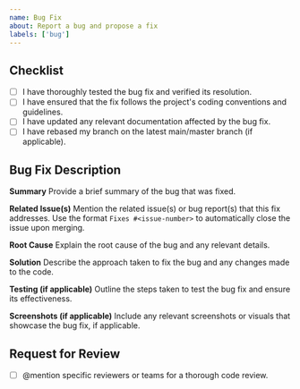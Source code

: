 ```yaml
---
name: Bug Fix
about: Report a bug and propose a fix
labels: ['bug']
---
```


## Checklist

- [ ] I have thoroughly tested the bug fix and verified its resolution.
- [ ] I have ensured that the fix follows the project's coding conventions and guidelines.
- [ ] I have updated any relevant documentation affected by the bug fix.
- [ ] I have rebased my branch on the latest main/master branch (if applicable).

## Bug Fix Description

**Summary**
Provide a brief summary of the bug that was fixed.

**Related Issue(s)**
Mention the related issue(s) or bug report(s) that this fix addresses. Use the format `Fixes #<issue-number>` to automatically close the issue upon merging.

**Root Cause**
Explain the root cause of the bug and any relevant details.

**Solution**
Describe the approach taken to fix the bug and any changes made to the code.

**Testing (if applicable)**
Outline the steps taken to test the bug fix and ensure its effectiveness.

**Screenshots (if applicable)**
Include any relevant screenshots or visuals that showcase the bug fix, if applicable.

## Request for Review

- [ ] @mention specific reviewers or teams for a thorough code review.
